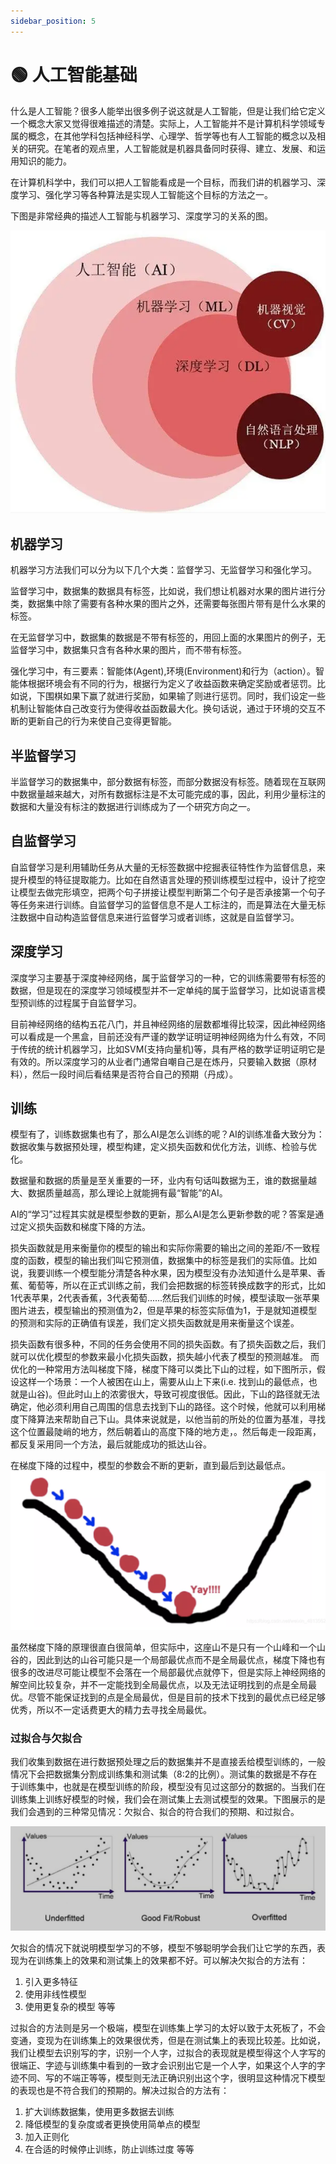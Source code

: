 ```yaml
---
sidebar_position: 5
---
```


# 🟢 人工智能基础

什么是人工智能？很多人能举出很多例子说这就是人工智能，但是让我们给它定义一个概念大家又觉得很难描述的清楚。实际上，人工智能并不是计算机科学领域专属的概念，在其他学科包括神经科学、心理学、哲学等也有人工智能的概念以及相关的研究。在笔者的观点里，人工智能就是机器具备同时获得、建立、发展、和运用知识的能力。

在计算机科学中，我们可以把人工智能看成是一个目标，而我们讲的机器学习、深度学习、强化学习等各种算法是实现人工智能这个目标的方法之一。

下图是非常经典的描述人工智能与机器学习、深度学习的关系的图。

![describe1](./img/img4.png)


## 机器学习

机器学习方法我们可以分为以下几个大类：监督学习、无监督学习和强化学习。

监督学习中，数据集的数据具有标签，比如说，我们想让机器对水果的图片进行分类，数据集中除了需要有各种水果的图片之外，还需要每张图片带有是什么水果的标签。

在无监督学习中，数据集的数据是不带有标签的，用回上面的水果图片的例子，无监督学习中，数据集只含有各种水果的图片，而不带有标签。


强化学习中，有三要素：智能体(Agent),环境(Environment)和行为（action）。智能体根据环境会有不同的行为，根据行为定义了收益函数来确定奖励或者惩罚。比如说，下围棋如果下赢了就进行奖励，如果输了则进行惩罚。同时，我们设定一些机制让智能体自己改变行为使得收益函数最大化。换句话说，通过于环境的交互不断的更新自己的行为来使自己变得更智能。

## 半监督学习
半监督学习的数据集中，部分数据有标签，而部分数据没有标签。随着现在互联网中数据量越来越大，对所有数据标注是不太可能完成的事，因此，利用少量标注的数据和大量没有标注的数据进行训练成为了一个研究方向之一。

## 自监督学习
自监督学习是利用辅助任务从大量的无标签数据中挖掘表征特性作为监督信息，来提升模型的特征提取能力。比如在自然语言处理的预训练模型过程中，设计了挖空让模型去做完形填空，把两个句子拼接让模型判断第二个句子是否承接第一个句子等任务来进行训练。自监督学习的监督信息不是人工标注的，而是算法在大量无标注数据中自动构造监督信息来进行监督学习或者训练，这就是自监督学习。


## 深度学习

深度学习主要基于深度神经网络，属于监督学习的一种，它的训练需要带有标签的数据，但是现在的深度学习领域模型并不一定单纯的属于监督学习，比如说语言模型预训练的过程属于自监督学习。

目前神经网络的结构五花八门，并且神经网络的层数都堆得比较深，因此神经网络可以看成是一个黑盒，目前还没有严谨的数学证明证明神经网络为什么有效，不同于传统的统计机器学习，比如SVM(支持向量机)等，具有严格的数学证明证明它是有效的。所以深度学习的从业者门通常自嘲自己是在炼丹，只要输入数据（原材料），然后一段时间后看结果是否符合自己的预期（丹成）。


## 训练
模型有了，训练数据集也有了，那么AI是怎么训练的呢？AI的训练准备大致分为：数据收集与数据预处理，模型构建，定义损失函数和优化方法，训练、检验与优化。

数据量和数据的质量是至关重要的一环，业内有句话叫数据为王，谁的数据量越大、数据质量越高，那么理论上就能拥有最“智能”的AI。

AI的“学习”过程其实就是模型参数的更新，那么AI是怎么更新参数的呢？答案是通过定义损失函数和梯度下降的方法。

损失函数就是用来衡量你的模型的输出和实际你需要的输出之间的差距/不一致程度的函数，模型的输出我们叫它预测值，数据集中的标签是我们的实际值。比如说，我要训练一个模型能分清楚各种水果，因为模型没有办法知道什么是苹果、香蕉、葡萄等，所以在正式训练之前，我们会把数据的标签转换成数字的形式，比如1代表苹果，2代表香蕉，3代表葡萄......然后我们训练的时候，模型读取一张苹果图片进去，模型输出的预测值为2，但是苹果的标签实际值为1，于是就知道模型的预测和实际的正确值有误差，我们定义损失函数就是用来衡量这个误差。

损失函数有很多种，不同的任务会使用不同的损失函数。有了损失函数之后，我们就可以优化模型的参数来最小化损失函数，损失越小代表了模型的预测越准。 而优化的一种常用方法叫梯度下降，梯度下降可以类比下山的过程，如下图所示，假设这样一个场景：一个人被困在山上，需要从山上下来(i.e. 找到山的最低点，也就是山谷)。但此时山上的浓雾很大，导致可视度很低。因此，下山的路径就无法确定，他必须利用自己周围的信息去找到下山的路径。这个时候，他就可以利用梯度下降算法来帮助自己下山。具体来说就是，以他当前的所处的位置为基准，寻找这个位置最陡峭的地方，然后朝着山的高度下降的地方走，。然后每走一段距离，都反复采用同一个方法，最后就能成功的抵达山谷。

在梯度下降的过程中，模型的参数会不断的更新，直到最后到达最低点。
![describe1](./img/img5.png)

虽然梯度下降的原理很直白很简单，但实际中，这座山不是只有一个山峰和一个山谷的，因此到达的山谷可能只是一个局部最优点而不是全局最优点，梯度下降也有很多的改进尽可能让模型不会落在一个局部最优点就停下，但是实际上神经网络的解空间比较复杂，并不一定能找到全局最优点，以及无法证明找到的点是全局最优。尽管不能保证找到的点是全局最优，但是目前的技术下找到的最优点已经足够优秀，所以不一定话费更大的精力去寻找全局最优。


### 过拟合与欠拟合
我们收集到数据在进行数据预处理之后的数据集并不是直接丢给模型训练的，一般情况下会把数据集分割成训练集和测试集（8:2的比例）。测试集的数据是不存在于训练集中，也就是在模型训练的阶段，模型没有见过这部分的数据的。当我们在训练集上训练好模型的时候，我们会在测试集上去测试模型的效果。下图展示的是我们会遇到的三种常见情况：欠拟合、拟合的符合我们的预期、和过拟合。

![describe1](./img/img6.png)

欠拟合的情况下就说明模型学习的不够，模型不够聪明学会我们让它学的东西，表现为在训练集上的效果和测试集上的效果都不好。可以解决欠拟合的方法有：
1. 引入更多特征
2. 使用非线性模型
3. 使用更复杂的模型
等等

过拟合的方法则是另一个极端，模型在训练集上学习的太好以致于太死板了，不会变通，变现为在训练集上的效果很优秀，但是在测试集上的表现比较差。比如说，我们让模型去识别写的字，识别一个人字，过拟合的表现就是模型得这个人字写的很端正、字迹与训练集中看到的一致才会识别出它是一个人字，如果这个人字的字迹不同、写的不端正等等，模型则无法正确识别出这个字，很明显这种情况下模型的表现也是不符合我们的预期的。解决过拟合的方法有：
1. 扩大训练数据集，使用更多数据去训练
2. 降低模型的复杂度或者更换使用简单点的模型
3. 加入正则化
4. 在合适的时候停止训练，防止训练过度
等等


